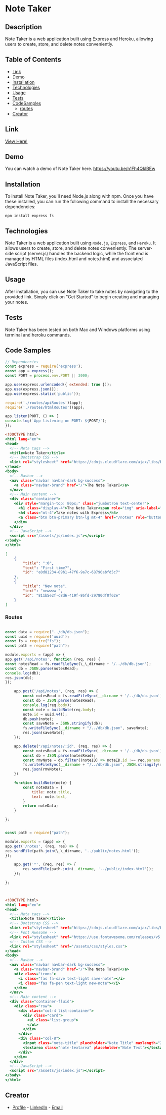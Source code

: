 # Note Taker

## Description

Note Taker is a web application built using Express and Heroku, allowing users to create, store, and delete notes conveniently.

## Table of Contents

- [Link](#link)
- [Demo](#demo)
- [Installation](#installation)
- [Technologies](#technologies)
- [Usage](#usage)
- [Tests](#tests)
- [CodeSamples](#code-samples)
  - [routes](#routes)
- [Creator](#creator)

## Link

[View Here!](https://notetaker24-a729bbe2a4f4.herokuapp.com)

## Demo

You can watch a demo of Note Taker here.
https://youtu.be/n1Fh4QklBEw

## Installation

To install Note Taker, you'll need Node.js along with npm. Once you have these installed, you can run the following command to install the necessary dependencies:

```
npm install express fs
```

## Technologies

Note Taker is a web application built using `Node.js`, `Express`, and `Heroku`. It allows users to create, store, and delete notes conveniently. The server-side script (server.js) handles the backend logic, while the front end is managed by HTML files (index.html and notes.html) and associated JavaScript files.

## Usage

After installation, you can use Note Taker to take notes by navigating to the provided link. Simply click on "Get Started" to begin creating and managing your notes.

## Tests

Note Taker has been tested on both Mac and Windows platforms using terminal and heroku commands.

## Code Samples

```Server.js
// Dependencies
const express = require('express');
const app = express();
const PORT = process.env.PORT || 3000;

app.use(express.urlencoded({ extended: true }));
app.use(express.json());
app.use(express.static('public'));

require('./routes/apiRoutes')(app);
require('./routes/htmlRoutes')(app);

app.listen(PORT, () => {
console.log(`App listening on PORT: ${PORT}`);
});
```

```Index.html
<!DOCTYPE html>
<html lang="en">
<head>
  <!-- Meta tags -->
  <title>Note Taker</title>
  <!-- Bootstrap CSS -->
  <link rel="stylesheet" href="https://cdnjs.cloudflare.com/ajax/libs/bootswatch/4.1.3/flatly/bootstrap.min.css" />
</head>
<body>
  <!-- Navbar -->
  <nav class="navbar navbar-dark bg-success">
    <a class="navbar-brand" href="/">The Note Taker📝</a>
  </nav>
  <!-- Main content -->
  <div class="container">
    <div style="margin-top: 80px;" class="jumbotron text-center">
      <h1 class="display-4">The Note Taker<span role="img" aria-label="Memo">📝</span></h1>
      <h4 class="mt-4">Take notes with Express</h4>
      <a class="btn btn-primary btn-lg mt-4" href="/notes" role="button">Get Started</a>
    </div>
  </div>
  <!-- JavaScript -->
  <script src="/assets/js/index.js"></script>
</body>
</html>
```

```db.json
[
    {
        "title": ":0",
        "text": "First time?",
        "id": "e0d81234-89b1-47f6-9a7c-68790abfd5c7"
    },
    {
        "title": "New note",
        "text": "newwww ",
        "id": "811b5e2f-c8d6-419f-86fd-29780df0f62e"
    }
]
```

### Routes

```apiRoutes.js

const data = require("../db/db.json");
const uuid = require('uuid');
const fs = require("fs");
const path = require("path");

module.exports = (app) => {
app.get('/api/notes', function (req, res) {
const notesRead = fs.readFileSync(\_\_dirname + '/../db/db.json');
const db = JSON.parse(notesRead);
console.log(db);
res.json(db);
});

    app.post('/api/notes', (req, res) => {
        const notesRead = fs.readFileSync(__dirname + '/../db/db.json');
        const db = JSON.parse(notesRead);
        console.log(req.body);
        const note = buildNote(req.body);
        note.id = uuid.v4();
        db.push(note);
        const saveNote = JSON.stringify(db);
        fs.writeFileSync(__dirname + "/../db/db.json", saveNote);
        res.json(saveNote);
    });

    app.delete("/api/notes/:id", (req, res) => {
        const notesRead = fs.readFileSync(__dirname + '/../db/db.json');
        const db = JSON.parse(notesRead);
        const rmvNote = db.filter((noteID) => noteID.id !== req.params.id);
        fs.writeFileSync(__dirname + "/../db/db.json", JSON.stringify(rmvNote));
        res.json(rmvNote);
    })

    function buildNote(note) {
        const noteData = {
            title: note.title,
            text: note.text,
        }
        return noteData;
    }

};
```

```htmlRoutes.js

const path = require("path");

module.exports = (app) => {
app.get('/notes', (req, res) => {
res.sendFile(path.join(\_\_dirname, '../public/notes.html'));
});

    app.get('*', (req, res) => {
        res.sendFile(path.join(__dirname, '../public/index.html'));
    });

};
```

```Notes.html


<!DOCTYPE html>
<html lang="en">
<head>
  <!-- Meta tags -->
  <title>Note Taker</title>
  <!-- Bootstrap CSS -->
  <link rel="stylesheet" href="https://cdnjs.cloudflare.com/ajax/libs/bootswatch/4.1.3/flatly/bootstrap.min.css" />
  <!-- Font Awesome -->
  <link rel="stylesheet" href="https://use.fontawesome.com/releases/v5.3.1/css/all.css" integrity="sha384-mzrmE5qonljUremFsqc01SB46JvROS7bZs3IO2EmfFsd15uHvIt+Y8vEf7N7fWAU" crossorigin="anonymous">
  <!-- Custom CSS -->
  <link rel="stylesheet" href="/assets/css/styles.css">
</head>
<body>
  <!-- Navbar -->
  <nav class="navbar navbar-dark bg-success">
    <a class="navbar-brand" href="/">The Note Taker📝</a>
    <div class="icons">
      <i class="fas fa-save text-light save-note"></i>
      <i class="fas fa-pen text-light new-note"></i>
    </div>
  </nav>
  <!-- Main content -->
  <div class="container-fluid">
    <div class="row">
      <div class="col-4 list-container">
        <div class="card">
          <ul class="list-group">
          </ul>
        </div>
      </div>
      <div class="col-8">
        <input class="note-title" placeholder="Note Title" maxlength="28" type="text">
        <textarea class="note-textarea" placeholder="Note Text"></textarea>
      </div>
    </div>
  </div>
  <!-- JavaScript -->
  <script src="/assets/js/index.js"></script>
</body>
</html>
```

## Creator

- [Profile](https://github.com/NateJonesIII/ "Nathaniel Jones") - [LinkedIn](https://www.linkedin.com/in/nathaniel-jones/) - [Email](mailto:15nate.jones@gmail.com?subject=Hello "Hello Nate!")
